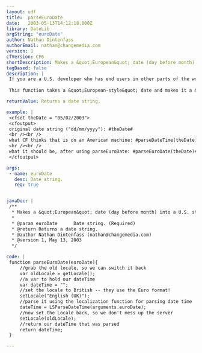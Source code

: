 ```yaml
---
layout: udf
title:  parseEuroDate
date:   2003-05-13T14:12:18.000Z
library: DateLib
argString: "euroDate"
author: Nathan Dintenfass
authorEmail: nathan@changemedia.com
version: 1
cfVersion: CF6
shortDescription: Makes a &quot;European&quot; date (day before month) into a U.S. style date.
tagBased: false
description: |
 If you are a U.S. developer who has end users in other parts of the world, you may have run into the fact that they write dates with the day before the month, whereas Americans write the month before the day.
 
 This function takes a &quot;European-style&quot; date and makes it a &quot;U.S.-style&quot; dateTime string.

returnValue: Returns a date string.

example: |
 <cfset theDate = "05/02/2003">
 <cfoutput>
 original date string ("dd/mm/yyyy"): #theDate#
 <br /><br />
 what CF thinks that is on an American machine: #parseDateTime(theDate)#
 <br /><br />
 what it should be, after using parseEuroDate: #parseEuroDate(theDate)#
 </cfoutput>

args:
 - name: euroDate
   desc: Date string.
   req: true


javaDoc: |
 /**
  * Makes a &quot;European&quot; date (day before month) into a U.S. style date.
  * 
  * @param euroDate      Date string. (Required)
  * @return Returns a date string. 
  * @author Nathan Dintenfass (nathan@changemedia.com) 
  * @version 1, May 13, 2003 
  */

code: |
 function parseEuroDate(euroDate){
     //grab the old locale, so we can switch it back
     var oldLocale = getLocale();
     //a var to hold our dateTime
     var dateTime = "";
     //set the locale to British -- they use the Euro format!
     setLocale("English (UK)");
     //parse it using the localization function for parsing date time
     dateTime = LSParseDateTime(arguments.euroDate);
     //now set the Locale back, so we don't mess up the server
     setLocale(oldLocale);
     //return our dateTime that was parsed
     return dateTime;
 }

---
```


